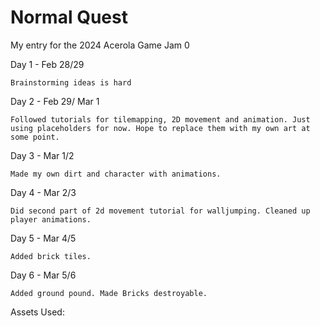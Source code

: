 # Normal Quest
My entry for the 2024 Acerola Game Jam 0

Day 1 - Feb 28/29

	Brainstorming ideas is hard

Day 2 - Feb 29/ Mar 1

	Followed tutorials for tilemapping, 2D movement and animation. Just using placeholders for now. Hope to replace them with my own art at some point.

Day 3 - Mar 1/2
	
	Made my own dirt and character with animations.

Day 4 - Mar 2/3

	Did second part of 2d movement tutorial for walljumping. Cleaned up player animations. 

Day 5 - Mar 4/5
	
	Added brick tiles.

Day 6 - Mar 5/6
	
	Added ground pound. Made Bricks destroyable. 

Assets Used:
	